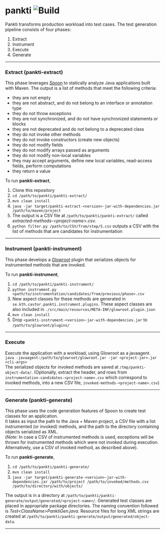 # pankti ![Build](https://github.com/castor-software/pankti//workflows/build-on-push/badge.svg)

Pankti transforms production workload into test cases. The test generation pipeline consists of four phases:
1. Extract
2. Instrument
3. Execute
4. Generate
___
### Extract (pankti-extract)
This phase leverages [Spoon](http://spoon.gforge.inria.fr/index.html) to statically analyze Java applications built with Maven.
The output is a list of methods that meet the following criteria: 
- they are not empty
- they are not abstract, and do not belong to an interface or annotation type
- they do not throw exceptions
- they are not synchronized, and do not have synchronized statements or blocks
- they are not deprecated and do not belong to a deprecated class
- they do not invoke other methods
- they do not invoke constructors (create new objects)
- they do not modify fields
- they do not modify arrays passed as arguments
- they do not modify non-local variables
- they may accept arguments, define new local variables, read-access fields, perform computations
- they return a value

To run **pankti-extract**,

1. Clone this repository
2. `cd /path/to/pankti/pankti-extract/`
3. `mvn clean install`
4. `java -jar target/pankti-extract-<version>-jar-with-dependencies.jar /path/to/maven/project`
5. The output is a CSV file at `/path/to/pankti/pankti-extract/` called _extracted-methods-\<project-name\>.csv_.
6. `python filter.py /path/to/CSV/from/step/5.csv` outputs a CSV with the list of methods that are candidates for instrumentation
___
### Instrument (pankti-instrument)
This phase develops a [Glowroot](https://glowroot.org/) plugin that serializes objects for instrumented methods that are invoked.

To run **pankti-instrument**,
1. `cd /path/to/pankti/pankti-instrument/`
2. `python instrument.py <path/to/instrumentation/candidates/from/previous/phase>.csv`
3. New aspect classes for these methods are generated in `se.kth.castor.pankti.instrument.plugins`. These aspect classes are also included in `./src/main/resources/META-INF/glowroot.plugin.json`
4. `mvn clean install`
5. Drop `<pankti-instrument-<version>-jar-with-dependencies.jar` to `/path/to/glowroot/plugins/` 
___

### Execute
Execute the application with a workload, using Glowroot as a javaagent.\
`java -javaagent:/path/to/glowroot/glowroot.jar -jar <project-jar>.jar <cli-args>`\
The serialized objects for invoked methods are saved at `/tmp/pankti-object-data/`.
(Optionally, extract the header, and rows from `instrumentation-candidates-<project-name>.csv` which correspond to invoked methods, into a new CSV file, `invoked-methods-<project-name>.csv`)
___

### Generate (pankti-generate)
This phase uses the code generation features of Spoon to create test classes for an application.\
It takes as input the path to the Java + Maven project, a CSV file with a list instrumented (or invoked) methods, and the path to the directory containing objects serialized as XML.\
(_Note_: In case a CSV of instrumented methods is used, exceptions will be thrown for instrumented methods which were not invoked during execution. Alternatively, use a CSV of invoked method, as described above).

To run **pankti-generate**,
1. `cd /path/to/pankti/pankti-generate/`
2. `mvn clean install`
3. `java -jar target/pankti-generate-<version>-jar-with-dependencies.jar /path/to/project /path/to/invoked/methods.csv /path/to/directory/with/objects/`

The output is in a directory at `/path/to/pankti/pankti-generate/output/generated/<project-name>/`. Generated test classes are placed in appropriate package directories. The naming convention followed is _Test\<ClassName\>PanktiGen.java_. Resource files for long XML strings are created at `/path/to/pankti/pankti-generate/output/generated/object-data`.
___
